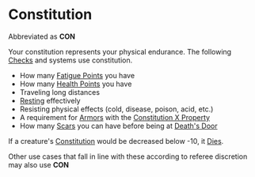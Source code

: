# Constitution

Abbreviated as **CON**

Your constitution represents your physical endurance. The following [Checks](../../Game%20Procedures/Check.md) and systems use constitution.

- How many [Fatigue Points](../Derived%20Statistics/Fatigue%20Points.md) you have
- How many [Health Points](../Derived%20Statistics/Health%20Points.md) you have 
- Traveling long distances
- [Resting](../../Game%20Procedures/Resting.md) effectively 
- Resisting physical effects (cold, disease, poison, acid, etc.)
- A requirement for [Armors](../../Items/Armor.md) with the [Constitution X Property](../../Items/Individual%20Item%20Cards/Armors/Armor%20Properties/Constitution%20X%20Property.md)
- How many [Scars](../Derived%20Statistics/Scars.md) you can have before being at [Death's Door](../../Conditions/Death's%20Door.md)

If a creature's [Constitution](Constitution.md) would be decreased below -10, it [Dies](../../Conditions/Dying.md#Dead).

Other use cases that fall in line with these according to referee discretion may also use **CON**